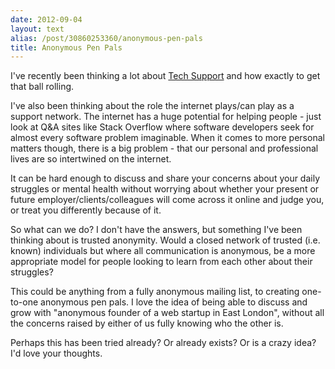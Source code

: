 ```yaml
---
date: 2012-09-04
layout: text
alias: /post/30860253360/anonymous-pen-pals
title: Anonymous Pen Pals
---
```


I've recently been thinking a lot about [Tech Support](http://tchspprt.co.uk/) and how exactly to get that ball rolling.

I've also been thinking about the role the internet plays/can play as a support network. The internet has a huge potential for helping people - just look at Q&A sites like Stack Overflow where software developers seek for almost every software problem imaginable. When it comes to more personal matters though, there is a big problem - that our personal and professional lives are so intertwined on the internet.

It can be hard enough to discuss and share your concerns about your daily struggles or mental health without worrying about whether your present or future employer/clients/colleagues will come across it online and judge you, or treat you differently because of it.

So what can we do? I don't have the answers, but something I've been thinking about is trusted anonymity. Would a closed network of trusted (i.e. known) individuals but where all communication is anonymous, be a more appropriate model for people looking to learn from each other about their struggles?

This could be anything from a fully anonymous mailing list, to creating one-to-one anonymous pen pals. I love the idea of being able to discuss and grow with "anonymous founder of a web startup in East London", without all the concerns raised by either of us fully knowing who the other is.

Perhaps this has been tried already? Or already exists? Or is a crazy idea? I'd love your thoughts.




